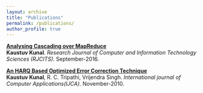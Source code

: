 ```yaml
---
layout: archive
title: "Publications"
permalink: /publications/
author_profile: true
---
```




<b>[Analysing Cascading over MapReduce](/publication/acom)</b> <br> 
<b>Kaustuv Kunal</b>.
<i>Research Journal of Computer and Information Technology Sciences (RJCITS)</i>. September-2016.

<b>[An HARQ Based Optimized Error Correction Technique](/publication/hboect)</b> <br> 
<b>Kaustuv Kunal</b>, R. C. Tripathi, Vrijendra Singh.
<i>International journal of Computer Applications(IJCA)</i>. November-2010.
